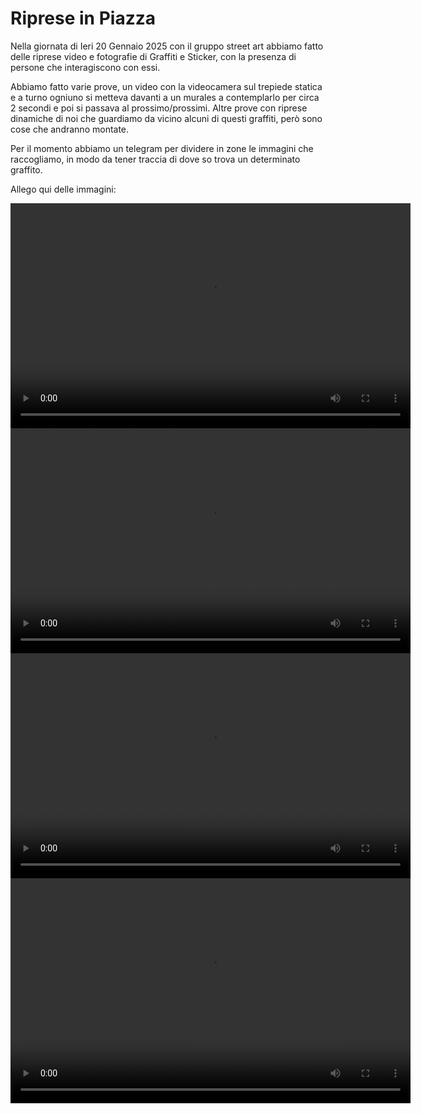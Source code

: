 # Riprese in Piazza

Nella giornata di Ieri 20 Gennaio 2025 con il gruppo street art abbiamo fatto delle riprese video e fotografie di Graffiti e Sticker, con la presenza di persone che interagiscono con essi.

Abbiamo fatto varie prove, un video con la videocamera sul trepiede statica e a turno ogniuno si metteva davanti a un murales a contemplarlo per circa 2 secondi e poi si passava al prossimo/prossimi. Altre prove con riprese dinamiche di noi che guardiamo da vicino alcuni di questi graffiti, però sono cose che andranno montate.

Per il momento abbiamo un telegram per dividere in zone le immagini che raccogliamo, in modo da tener traccia di dove so trova un determinato graffito.

Allego qui delle immagini:

<video width="640" height="360" controls>
  <source src="../pr1.mp4" type="video/mp4">
</video>

<video width="640" height="360" controls>
  <source src="../pr2.mp4" type="video/mp4">
</video>

<video width="640" height="360" controls>
  <source src="../pr3.mp4" type="video/mp4">
</video>

<video width="640" height="360" controls>
  <source src="../pr4.mp4" type="video/mp4">
</video>